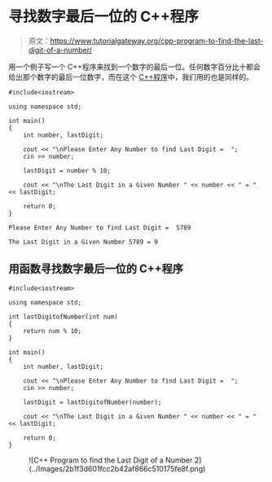 # 寻找数字最后一位的 C++程序

> 原文：<https://www.tutorialgateway.org/cpp-program-to-find-the-last-digit-of-a-number/>

用一个例子写一个 C++程序来找到一个数字的最后一位。任何数字百分比十都会给出那个数字的最后一位数字，而在这个 [C++程序](https://www.tutorialgateway.org/cpp-programs/)中，我们用的也是同样的。

```
#include<iostream>

using namespace std;

int main()
{
	int number, lastDigit;

	cout << "\nPlease Enter Any Number to find Last Digit =  ";
	cin >> number;

  	lastDigit = number % 10;

	cout << "\nThe Last Digit in a Given Number " << number << " = " << lastDigit; 

 	return 0;
}
```

```
Please Enter Any Number to find Last Digit =  5789

The Last Digit in a Given Number 5789 = 9
```

## 用函数寻找数字最后一位的 C++程序

```
#include<iostream>

using namespace std;

int lastDigitofNumber(int num)
{
	return num % 10;
}

int main()
{
	int number, lastDigit;

	cout << "\nPlease Enter Any Number to find Last Digit =  ";
	cin >> number;

  	lastDigit = lastDigitofNumber(number);

	cout << "\nThe Last Digit in a Given Number " << number << " = " << lastDigit; 

 	return 0;
}
```

<figure class="wp-block-image size-large">![C++ Program to find the Last Digit of a Number 2](../Images/2b1f3d601fcc2b42af866c510175fe8f.png)</figure>